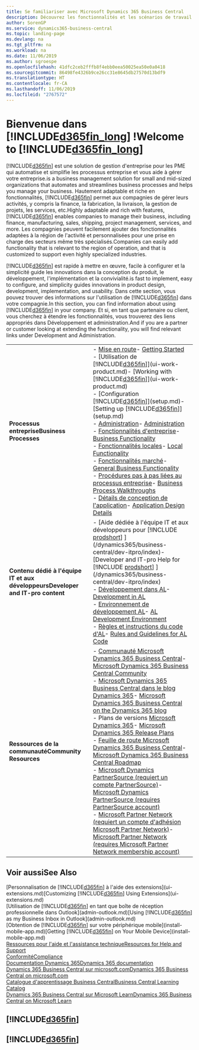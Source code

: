 ```yaml
---
title: Se familiariser avec Microsoft Dynamics 365 Business Central
description: Découvrez les fonctionnalités et les scénarios de travail dans Business Central, une solution de gestion d'entreprise pour les PME.
author: SorenGP
ms.service: dynamics365-business-central
ms.topic: landing-page
ms.devlang: na
ms.tgt_pltfrm: na
ms.workload: na
ms.date: 11/06/2019
ms.author: sgroespe
ms.openlocfilehash: 41dfc2ceb2fffb8f4ebb0eea50025ea50e0a0418
ms.sourcegitcommit: 86498fe4326b9ce26cc31e8645db27570d13bdf9
ms.translationtype: HT
ms.contentlocale: fr-CA
ms.lasthandoff: 11/06/2019
ms.locfileid: "2767572"
---
```

# <a name="welcome-to-included365fin_longincludesd365fin_long_mdmd"></a><span data-ttu-id="26b98-103">Bienvenue dans [!INCLUDE[d365fin_long](includes/d365fin_long_md.md)] !</span><span class="sxs-lookup"><span data-stu-id="26b98-103">Welcome to [!INCLUDE[d365fin_long](includes/d365fin_long_md.md)]</span></span>
[!INCLUDE[d365fin](includes/d365fin_md.md)] <span data-ttu-id="26b98-104">est une solution de gestion d'entreprise pour les PME qui automatise et simplifie les processus entreprise et vous aide à gérer votre entreprise.</span><span class="sxs-lookup"><span data-stu-id="26b98-104">is a business management solution for small and mid-sized organizations that automates and streamlines business processes and helps you manage your business.</span></span> <span data-ttu-id="26b98-105">Hautement adaptable et riche en fonctionnalités, [!INCLUDE[d365fin](includes/d365fin_md.md)] permet aux compagnies de gérer leurs activités, y compris la finance, la fabrication, la livraison, la gestion de projets, les services, etc.</span><span class="sxs-lookup"><span data-stu-id="26b98-105">Highly adaptable and rich with features, [!INCLUDE[d365fin](includes/d365fin_md.md)] enables companies to manage their business, including finance, manufacturing, sales, shipping, project management, services, and more.</span></span> <span data-ttu-id="26b98-106">Les compagnies peuvent facilement ajouter des fonctionnalités adaptées à la région de l'activité et personnalisées pour une prise en charge des secteurs même très spécialisés.</span><span class="sxs-lookup"><span data-stu-id="26b98-106">Companies can easily add functionality that is relevant to the region of operation, and that is customized to support even highly specialized industries.</span></span>

[!INCLUDE[d365fin](includes/d365fin_md.md)] <span data-ttu-id="26b98-107">est rapide à mettre en œuvre, facile à configurer et la simplicité guide les innovations dans la conception du produit, le développement, l'implémentation et la convivialité.</span><span class="sxs-lookup"><span data-stu-id="26b98-107">is fast to implement, easy to configure, and simplicity guides innovations in product design, development, implementation, and usability.</span></span> <span data-ttu-id="26b98-108">Dans cette section, vous pouvez trouver des informations sur l'utilisation de [!INCLUDE[d365fin](includes/d365fin_md.md)] dans votre compagnie.</span><span class="sxs-lookup"><span data-stu-id="26b98-108">In this section, you can find information about using [!INCLUDE[d365fin](includes/d365fin_md.md)] in your company.</span></span> <span data-ttu-id="26b98-109">Et si, en tant que partenaire ou client, vous cherchez à étendre les fonctionnalités, vous trouverez des liens appropriés dans Développement et administration.</span><span class="sxs-lookup"><span data-stu-id="26b98-109">And if you are a partner or customer looking at extending the functionality, you will find relevant links under Development and Administration.</span></span>  

|||  
|-|-|  
|<span data-ttu-id="26b98-110">**Processus entreprise**</span><span class="sxs-lookup"><span data-stu-id="26b98-110">**Business Processes**</span></span>|<span data-ttu-id="26b98-111">-   [Mise en route](product-get-started.md)</span><span class="sxs-lookup"><span data-stu-id="26b98-111">-   [Getting Started](product-get-started.md)</span></span><br /><span data-ttu-id="26b98-112">-   [Utilisation de [!INCLUDE[d365fin](includes/d365fin_md.md)]](ui-work-product.md)</span><span class="sxs-lookup"><span data-stu-id="26b98-112">-   [Working with [!INCLUDE[d365fin](includes/d365fin_md.md)]](ui-work-product.md)</span></span><br /><span data-ttu-id="26b98-113">-   [Configuration [!INCLUDE[d365fin](includes/d365fin_md.md)]](setup.md)</span><span class="sxs-lookup"><span data-stu-id="26b98-113">-   [Setting up [!INCLUDE[d365fin](includes/d365fin_md.md)]](setup.md)</span></span><br /><span data-ttu-id="26b98-114">-   [Administration](admin-setup-and-administration.md)</span><span class="sxs-lookup"><span data-stu-id="26b98-114">-   [Administration](admin-setup-and-administration.md)</span></span><br /><span data-ttu-id="26b98-115">-   [Fonctionnalités d'entreprise](across-business-functionality.md)</span><span class="sxs-lookup"><span data-stu-id="26b98-115">-   [Business Functionality](across-business-functionality.md)</span></span><br /><span data-ttu-id="26b98-116">-   [Fonctionnalités locales](LocalFunctionality/Austria/austria-local-functionality.md)</span><span class="sxs-lookup"><span data-stu-id="26b98-116">-   [Local Functionality](LocalFunctionality/Austria/austria-local-functionality.md)</span></span><br /><span data-ttu-id="26b98-117">-   [Fonctionnalités marché](ui-across-business-areas.md)</span><span class="sxs-lookup"><span data-stu-id="26b98-117">-   [General Business Functionality](ui-across-business-areas.md)</span></span><br /><span data-ttu-id="26b98-118">-   [Procédures pas à pas liées au processus entreprise](walkthrough-business-process-walkthroughs.md)</span><span class="sxs-lookup"><span data-stu-id="26b98-118">-   [Business Process Walkthroughs](walkthrough-business-process-walkthroughs.md)</span></span><br /><span data-ttu-id="26b98-119">-   [Détails de conception de l'application](design-details-application-design.md)</span><span class="sxs-lookup"><span data-stu-id="26b98-119">-   [Application Design Details](design-details-application-design.md)</span></span>|  
|<span data-ttu-id="26b98-120">**Contenu dédié à l'équipe IT et aux développeurs**</span><span class="sxs-lookup"><span data-stu-id="26b98-120">**Developer and IT-pro content**</span></span>|<span data-ttu-id="26b98-121">-   [Aide dédiée à l'équipe IT et aux développeurs pour [!INCLUDE [prodshort](includes/prodshort.md)] ](/dynamics365/business-central/dev-itpro/index)</span><span class="sxs-lookup"><span data-stu-id="26b98-121">-   [Developer and IT-pro Help for [!INCLUDE [prodshort](includes/prodshort.md)] ](/dynamics365/business-central/dev-itpro/index)</span></span><br /><span data-ttu-id="26b98-122">-   [Développement dans AL](/dynamics365/business-central/dev-itpro/developer/devenv-dev-overview)</span><span class="sxs-lookup"><span data-stu-id="26b98-122">-   [Development in AL](/dynamics365/business-central/dev-itpro/developer/devenv-dev-overview)</span></span><br /><span data-ttu-id="26b98-123">-   [Environnement de développement AL](/dynamics365/business-central/dev-itpro/developer/devenv-reference-overview)</span><span class="sxs-lookup"><span data-stu-id="26b98-123">-   [AL Development Environment](/dynamics365/business-central/dev-itpro/developer/devenv-reference-overview)</span></span><br /><span data-ttu-id="26b98-124">-   [Règles et instructions du code d'AL](/dynamics365/business-central/dev-itpro/compliance/apptest-overview)</span><span class="sxs-lookup"><span data-stu-id="26b98-124">-   [Rules and Guidelines for AL Code](/dynamics365/business-central/dev-itpro/compliance/apptest-overview)</span></span>|  
|<span data-ttu-id="26b98-125">**Ressources de la communauté**</span><span class="sxs-lookup"><span data-stu-id="26b98-125">**Community Resources**</span></span>|<span data-ttu-id="26b98-126">-   [Communauté Microsoft Dynamics 365 Business Central](https://community.dynamics.com/business)</span><span class="sxs-lookup"><span data-stu-id="26b98-126">-   [Microsoft Dynamics 365 Business Central Community](https://community.dynamics.com/business)</span></span><br /><span data-ttu-id="26b98-127">-   [Microsoft Dynamics 365 Business Central dans le blog Dynamics 365](https://cloudblogs.microsoft.com/dynamics365/it/product/business-central/)</span><span class="sxs-lookup"><span data-stu-id="26b98-127">-   [Microsoft Dynamics 365 Business Central on the Dynamics 365 blog](https://cloudblogs.microsoft.com/dynamics365/it/product/business-central/)</span></span><br /><span data-ttu-id="26b98-128">-   Plans de versions [Microsoft Dynamics 365](https://go.microsoft.com/fwlink/?linkid=2047422)</span><span class="sxs-lookup"><span data-stu-id="26b98-128">-   [Microsoft Dynamics 365 Release Plans](https://go.microsoft.com/fwlink/?linkid=2047422)</span></span><br /><span data-ttu-id="26b98-129">-   [Feuille de route Microsoft Dynamics 365 Business Central](https://dynamics.microsoft.com/en-us/roadmap/business-central/)</span><span class="sxs-lookup"><span data-stu-id="26b98-129">-   [Microsoft Dynamics 365 Business Central Roadmap](https://dynamics.microsoft.com/en-us/roadmap/business-central/)</span></span><br /><span data-ttu-id="26b98-130">-   [Microsoft Dynamics PartnerSource \(requiert un compte PartnerSource\)](https://mbs.microsoft.com/partnersource)</span><span class="sxs-lookup"><span data-stu-id="26b98-130">-   [Microsoft Dynamics PartnerSource \(requires PartnerSource account\)](https://mbs.microsoft.com/partnersource)</span></span><br /><span data-ttu-id="26b98-131">-   [Microsoft Partner Network \(requiert un compte d'adhésion Microsoft Partner Network\)](https://mspartner.microsoft.com/en/us/windows/index.aspx)</span><span class="sxs-lookup"><span data-stu-id="26b98-131">-   [Microsoft Partner Network \(requires Microsoft Partner Network membership account\)](https://mspartner.microsoft.com/en/us/windows/index.aspx)</span></span>|  

## <a name="see-also"></a><span data-ttu-id="26b98-132">Voir aussi</span><span class="sxs-lookup"><span data-stu-id="26b98-132">See Also</span></span>

<span data-ttu-id="26b98-133">[Personnalisation de [!INCLUDE[d365fin](includes/d365fin_md.md)] à l'aide des extensions](ui-extensions.md)</span><span class="sxs-lookup"><span data-stu-id="26b98-133">[Customizing [!INCLUDE[d365fin](includes/d365fin_md.md)] Using Extensions](ui-extensions.md)</span></span>  
<span data-ttu-id="26b98-134">[Utilisation de [!INCLUDE[d365fin](includes/d365fin_md.md)] en tant que boîte de réception professionnelle dans Outlook](admin-outlook.md)</span><span class="sxs-lookup"><span data-stu-id="26b98-134">[Using [!INCLUDE[d365fin](includes/d365fin_md.md)] as my Business Inbox in Outlook](admin-outlook.md)</span></span>  
<span data-ttu-id="26b98-135">[Obtention de [!INCLUDE[d365fin](includes/d365fin_md.md)] sur votre périphérique mobile](install-mobile-app.md)</span><span class="sxs-lookup"><span data-stu-id="26b98-135">[Getting [!INCLUDE[d365fin](includes/d365fin_md.md)] on Your Mobile Device](install-mobile-app.md)</span></span>  
[<span data-ttu-id="26b98-136">Ressources pour l'aide et l'assistance technique</span><span class="sxs-lookup"><span data-stu-id="26b98-136">Resources for Help and Support</span></span>](product-help-and-support.md)  
[<span data-ttu-id="26b98-137">Conformité</span><span class="sxs-lookup"><span data-stu-id="26b98-137">Compliance</span></span>](compliance/compliance-overview.md)  
[<span data-ttu-id="26b98-138">Documentation Dynamics 365</span><span class="sxs-lookup"><span data-stu-id="26b98-138">Dynamics 365 documentation</span></span>](/dynamics365/)  
[<span data-ttu-id="26b98-139">Dynamics 365 Business Central sur microsoft.com</span><span class="sxs-lookup"><span data-stu-id="26b98-139">Dynamics 365 Business Central on microsoft.com</span></span>](https://dynamics.microsoft.com/business-central/overview/)  
[<span data-ttu-id="26b98-140">Catalogue d'apprentissage Business Central</span><span class="sxs-lookup"><span data-stu-id="26b98-140">Business Central Learning Catalog</span></span>](readiness/readiness-learning-catalog.md)  
[<span data-ttu-id="26b98-141">Dynamics 365 Business Central sur Microsoft Learn</span><span class="sxs-lookup"><span data-stu-id="26b98-141">Dynamics 365 Business Central on Microsoft Learn</span></span>](/learn/browse/?products=dynamics-business-central)  


## [!INCLUDE[d365fin](includes/free_trial_md.md)]
## [!INCLUDE[d365fin](includes/training_link_md.md)]
